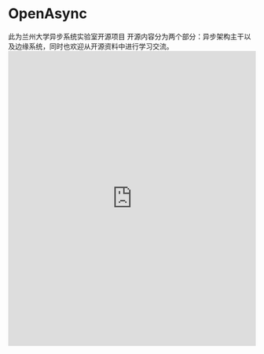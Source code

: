 # OpenAsync
此为兰州大学异步系统实验室开源项目
开源内容分为两个部分：异步架构主干以及边缘系统，同时也欢迎从开源资料中进行学习交流。
[<iframe src="https://docs.google.com/viewer?url=https://github.com/user-attachments/files/19831739/default.pdf&embedded=true" style="width:100%; height:600px;" frameborder="0"></iframe>](https://github.com/AMAC-LZU/OpenAsync/blob/main/introduction/default.pdf)
